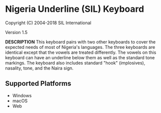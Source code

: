 Nigeria Underline (SIL) Keyboard
=====================

Copyright (C) 2004-2018 SIL International

Version 1.5

__DESCRIPTION__
This keyboard pairs with two other keyboards to cover the expected needs of most of Nigeria's languages. The three keyboards are identical except that the vowels are treated differently. The vowels on this keyboard can have an underline below them as well as the standard tone markings. The keyboard also includes standard \"hook\" (implosives), nasality, tone, and the Naira sign.

Supported Platforms
-------------------
 * Windows
 * macOS
 * Web
